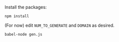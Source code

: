 Install the packages:

`npm install`

(For now) edit `NUM_TO_GENERATE` and `DOMAIN` as desired.

`babel-node gen.js`
